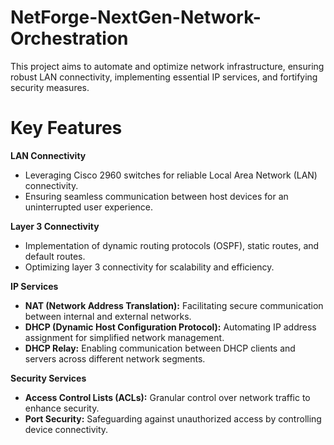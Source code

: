 # NetForge-NextGen-Network-Orchestration
This project aims to automate and optimize network infrastructure, ensuring robust LAN connectivity, implementing essential IP services, and fortifying security measures.

# Key Features

**LAN Connectivity**
- Leveraging Cisco 2960 switches for reliable Local Area Network (LAN) connectivity.
- Ensuring seamless communication between host devices for an uninterrupted user experience.

**Layer 3 Connectivity**
- Implementation of dynamic routing protocols (OSPF), static routes, and default routes.
- Optimizing layer 3 connectivity for scalability and efficiency.

**IP Services**
- **NAT (Network Address Translation):** Facilitating secure communication between internal and external networks.
- **DHCP (Dynamic Host Configuration Protocol):** Automating IP address assignment for simplified network management.
- **DHCP Relay:** Enabling communication between DHCP clients and servers across different network segments.

**Security Services**
- **Access Control Lists (ACLs):** Granular control over network traffic to enhance security.
- **Port Security:** Safeguarding against unauthorized access by controlling device connectivity.
